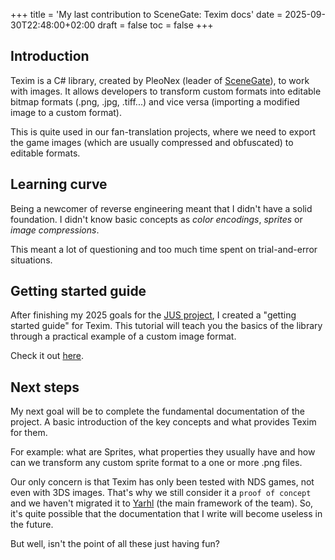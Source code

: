 +++
title = 'My last contribution to SceneGate: Texim docs'
date = 2025-09-30T22:48:00+02:00
draft = false
toc = false
+++

## Introduction

Texim is a C# library, created by PleoNex (leader of [SceneGate](https://code.pleonex.dev/SceneGate/)), to work with images. It allows developers to transform custom formats into editable bitmap formats (.png, .jpg, .tiff...) and vice versa (importing a modified image to a custom format).

This is quite used in our fan-translation projects, where we need to export the game images (which are usually compressed and obfuscated) to editable formats.

## Learning curve

Being a newcomer of reverse engineering meant that I didn't have a solid foundation. I didn't know basic concepts as _color encodings_, _sprites_ or _image compressions_. 

This meant a lot of questioning and too much time spent on trial-and-error situations.

## Getting started guide

After finishing my 2025 goals for the [JUS project](/pages/jus/), I created a "getting started guide" for Texim. This tutorial will teach you the basics of the library through a practical example of a custom image format.

Check it out [here](https://code.pleonex.dev/SceneGate/Texim/docs/getting-started/tutorial.html).

## Next steps

My next goal will be to complete the fundamental documentation of the project. A basic introduction of the key concepts and what provides Texim for them.

For example: what are Sprites, what properties they usually have and how can we transform any custom sprite format to a one or more .png files.

Our only concern is that Texim has only been tested with NDS games, not even with 3DS images. That's why we still consider it a `proof of concept` and we haven't migrated it to [Yarhl](https://code.pleonex.dev/SceneGate/yarhl/) (the main framework of the team). So, it's quite possible that the documentation that I write will become useless in the future. 

But well, isn't the point of all these just having fun?